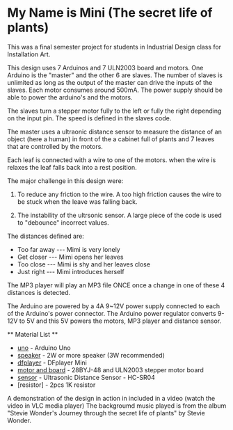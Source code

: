 
# My Name is Mini (The secret life of plants)

This was a final semester project for students in Industrial Design class for Installation Art.

This design uses 7 Arduinos and 7 ULN2003 board and motors. One Arduino is the "master" and the other 6 are  slaves. The number of slaves is unlimited as long as the output of the master can drive the inputs of the slaves. Each motor consumes around 500mA. The power supply should be able to power the arduino's and the motors.

The slaves turn a stepper motor fully to the left or fully the right depending on the input pin.
The speed is defined in the slaves code. 

The master uses a ultraonic distance sensor to measure the distance of an object (here a human) in front of the
a cabinet full of plants and 7 leaves that are controlled by the motors. 

Each leaf is connected with a wire to one of the motors. when the wire is relaxes the leaf falls back into a rest position. 

The major challenge in this design were:

1. To reduce any friction to the wire. A too high friction causes the wire to be stuck when the leave was falling back.

2. The instability of the ultrsonic sensor. A large piece of  the code is used to "debounce" incorrect values.
 
The distances defined are:

- Too far away    --- Mimi is very lonely
- Get closer      --- Mimi opens her leaves
- Too close       --- Mimi is shy and her leaves close 
- Just right      --- Mimi introduces herself

The MP3 player will play an MP3 file ONCE once a change in one of these 4 distances is detected.

The Arduino are powered by a 4A 9~12V power supply connected to each of the Arduino's power connector.  The Arduino power regulator converts 9-12V to 5V and this 5V powers the motors, MP3 player and distance sensor.

** Material List **

* [uno] - Arduino Uno 
* [speaker] - 2W or more speaker (3W recommended)
* [dfplayer] - DFplayer Mini
* [motor and board] - 28BYJ-48 and ULN2003 stepper motor board
* [sensor] - Ultrasonic Distance Sensor - HC-SR04
* [resistor] - 2pcs 1K resistor


A demonstration of the design in action in included in a video (watch the video in VLC media player)
The backgroumd music played is from the album "Stevie Wonder's Journey through the secret life of plants" 
by Stevie Wonder. 

[uno]:  https://www.arduino.cc/	
[speaker]: https://www.amazon.com/2w-speaker/s?k=2w+speaker
[usb]: https://www.molex.com/molex/products/datasheet.jsp?part=active/0670687041_IO_CONNECTORS.xml
[dfplayer]: https://www.dfrobot.com/product-1121.html
[motor and board]: https://hobbycomponents.com/motors-and-servos/813-stepper-motor-and-uln2003-driver-board
[sensor]: https://www.sparkfun.com/products/15569
[music]: https://www.discogs.com/Stevie-Wonder-Stevie-Wonders-Journey-Through-The-Secret-Life-Of-Plants/master/86450

	 
